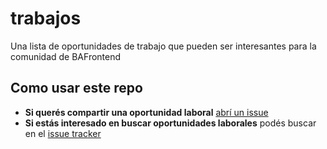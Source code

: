 # trabajos
Una lista de oportunidades de trabajo que pueden ser interesantes para la comunidad de BAFrontend

## Como usar este repo

- **Si querés compartir una oportunidad laboral** [abrí un issue](https://github.com/bafrontend/trabajos/issues)
- **Si estás interesado en buscar oportunidades laborales** podés buscar en el [issue tracker](https://github.com/bafrontend/trabajos/issues)
